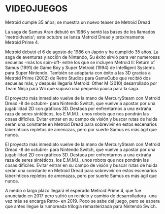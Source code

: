 # VIDEOJUEGOS
Metroid cumple 35 años; se muestra un nuevo teaser de Metroid Dread

La saga de Samus Aran debutó en 1986 y sentó las bases de los llamados 'metroidvania'; este octubre se lanza Metroid Dread y próximamente Metroid Prime 4.


Metroid debutó el 6 de agosto de 1986 en Japón y ha cumplido 35 años. La saga de aventuras y acción de Nintendo, Su éxito sirvió para ver numerosas secuelas -más los spin-off- entre los que se incluyen Metroid II: Return of Samus (1991) de Game Boy y Super Metroid (1994) de Intelligent Systems para Super Nintendo. También se adaptaría con éxito a las 3D gracias a Metroid Prime (2002) de Retro Studios para GameCube que recibió dos secuelas más, y después llegaría Metroid: Other M (2010) desarrollado por Team Ninja para Wii que supuso una pequeña pausa para la saga.

El proyecto más inmediato vuelve de la mano de MercurySteam con Metroid Dread -8 de octubre- para Nintendo Switch, que vuelve a apostar por una jugabilidad 2D con gráficos 3D. Destaca por enfrentarnos a una extraña raza de seres sintéticos, los E.M.M.I., unos robots que nos pondrán las cosas difíciles. Evitar entrar en su campo de visión y buscar rutas de huida serán una constante en Metroid Dread para sobrevivir en estos escenarios laberínticos repletos de amenazas, pero por suerte Samus es más ágil que nunca.

El proyecto más inmediato vuelve de la mano de MercurySteam con Metroid Dread -8 de octubre- para Nintendo Switch, que vuelve a apostar por una jugabilidad 2D con gráficos 3D. Destaca por enfrentarnos a una extraña raza de seres sintéticos, los E.M.M.I., unos robots que nos pondrán las cosas difíciles. Evitar entrar en su campo de visión y buscar rutas de huida serán una constante en Metroid Dread para sobrevivir en estos escenarios laberínticos repletos de amenazas, pero por suerte Samus es más ágil que nunca.

A medio o largo plazo llegará el esperado Metroid Prime 4, que fue anunciado en 2017 pero sufrió un reinicio y cambio de desarrolladora -una vez más se encarga Retro- en 2019. Poco se sabe del juego, pero se espera que antes llegue la rumoreada trilogía remasterizada para Nintendo Swich. 
